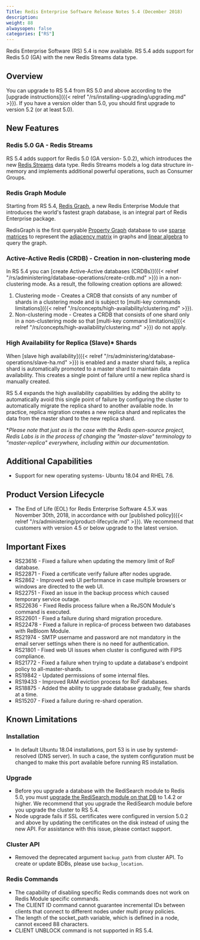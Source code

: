 ```yaml
---
Title: Redis Enterprise Software Release Notes 5.4 (December 2018)
description: 
weight: 88
alwaysopen: false
categories: ["RS"]
---
```

Redis Enterprise Software (RS) 5.4 is now available. RS 5.4 adds support for Redis 5.0 (GA) with the new Redis Streams data type.

## Overview

You can upgrade to RS 5.4 from RS 5.0 and above according to the [upgrade instructions]({{< relref "/rs/installing-upgrading/upgrading.md" >}}). If you have a version older than 5.0, you should first upgrade to version 5.2 (or at least 5.0).

## New Features

### Redis 5.0 GA - Redis Streams

RS 5.4 adds support for Redis 5.0 (GA version- 5.0.2), which introduces the new [Redis Streams](https://redis.io/topics/streams-intro) data type. Redis Streams models a log data structure in-memory and implements additional powerful operations, such as Consumer Groups.

### Redis Graph Module

Starting from RS 5.4, [Redis Graph](https://oss.redislabs.com/redisgraph/), a new Redis Enterprise Module that introduces the world's fastest graph database, is an integral part of Redis Enterprise package.

RedisGraph is the first queryable [Property Graph](https://github.com/opencypher/openCypher/blob/master/docs/property-graph-model.adoc) database to use [sparse matrices](https://en.wikipedia.org/wiki/Sparse_matrix) to represent the [adjacency matrix](https://en.wikipedia.org/wiki/Adjacency_matrix) in graphs and [linear algebra](http://faculty.cse.tamu.edu/davis/GraphBLAS.html) to query the graph.

### Active-Active Redis (CRDB) - Creation in non-clustering mode

In RS 5.4 you can [create Active-Active databases (CRDBs)]({{< relref "/rs/administering/database-operations/create-crdb.md" >}}) in a non-clustering mode. As a result, the following creation options are allowed:

1. Clustering mode - Creates a CRDB that consists of any number of shards in a clustering mode and is subject to [multi-key commands limitations]({{< relref "/rs/concepts/high-availability/clustering.md" >}}).
1. Non-clustering mode - Creates a CRDB that consists of one shard only in a non-clustering mode so that [multi-key command limitations]({{< relref "/rs/concepts/high-availability/clustering.md" >}}) do not apply.

### High Availability for Replica (Slave)* Shards

When [slave high availability]({{< relref "/rs/administering/database-operations/slave-ha.md" >}}) is enabled and a master shard fails, a replica shard is automatically promoted to a master shard to maintain data availability. This creates a single point of failure until a new replica shard is manually created.

RS 5.4 expands the high availability capabilities by adding the ability to automatically avoid this single point of failure by configuring the cluster to automatically migrate the replica shard to another available node. In practice, replica migration creates a new replica shard and replicates the data from the master shard to the new replica shard.

*_Please note that just as is the case with the Redis open-source project, Redis Labs is in the process of changing the "master-slave" terminology to "master-replica" everywhere, including within our documentation._

## Additional Capabilities

-   Support for new operating systems- Ubuntu 18.04 and RHEL 7.6.

## Product Version Lifecycle

-   The End of Life (EOL) for Redis Enterprise Software 4.5.X was November 30th, 2018, in accordance with our [published policy]({{< relref "/rs/administering/product-lifecycle.md" >}}). We recommend that customers with version 4.5 or below upgrade to the latest version.

## Important Fixes

-   RS23616 - Fixed a failure when updating the memory limit of RoF database.
-   RS22871 - Fixed a certificate verify failure after nodes upgrade.
-   RS2862 - Improved web UI performance in case multiple browsers or windows are directed to the web UI.
-   RS22751 - Fixed an issue in the backup process which caused temporary service outage.
-   RS22636 - Fixed Redis process failure when a ReJSON Module's command is executed.
-   RS22601 - Fixed a failure during shard migration procedure.
-   RS22478 - Fixed a failure in replica-of process between two databases with ReBloom Module.
-   RS21974 - SMTP username and password are not mandatory in the email server settings when there is no need for authentication.
-   RS21801 - Fixed web UI issues when cluster is configured with FIPS compliance.
-   RS21772 - Fixed a failure when trying to update a database's endpoint policy to all-master-shards.
-   RS19842 - Updated permissions of some internal files.
-   RS19433 - Improved RAM eviction process for RoF databases.
-   RS18875 - Added the ability to upgrade database gradually, few shards at a time.
-   RS15207 - Fixed a failure during re-shard operation.

## Known Limitations

### Installation

-   In default Ubuntu 18.04 installations, port 53 is in use by systemd-resolved (DNS server). In such a case, the system configuration must be changed to make this port available before running RS installation.

### Upgrade

-   Before you upgrade a database with the RediSearch module to Redis 5.0, you must [upgrade the RediSearch module on that DB](https://docs.redislabs.com/latest/rs/developing/modules/upgrading/) to 1.4.2 or higher. We recommend that you upgrade the RediSearch module before you upgrade the cluster to RS 5.4.
-   Node upgrade fails if SSL certificates were configured in version 5.0.2 and above by updating the certificates on the disk instead of using the new API. For assistance with this issue, please contact support. 

### Cluster API

-   Removed the deprecated argument `backup_path` from cluster API. To create or update BDBs, please use `backup_location`.

### Redis Commands

-   The capability of disabling specific Redis commands does not work on Redis Module specific commands.
-   The CLIENT ID command cannot guarantee incremental IDs between clients that connect to different nodes under multi proxy policies.
-   The length of the socket_path variable, which is defined in a node, cannot exceed 88 characters.
-   CLIENT UNBLOCK command is not supported in RS 5.4.
